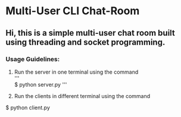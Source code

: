 # Multi-User CLI Chat-Room
Hi, this is a simple multi-user chat room built using threading and socket programming.
---
### Usage Guidelines:
1. Run the server in one terminal using the command   
'''   
$ python server.py
'''   
 
2. Run the clients in different terminal using the command

 $ python client.py

